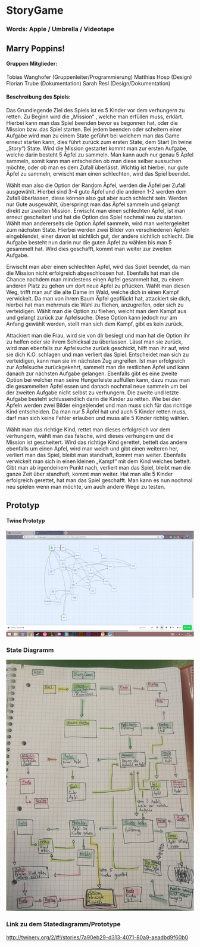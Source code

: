 # StoryGame

### Words: Apple / Umbrella / Videotape

## Marry Poppins!


#### Gruppen Mitglieder: 

Tobias Wanghofer (Gruppenleiter/Programmierung)
Matthias Hosp (Design)
Florian Trube (Dokumentation)
Sarah Resl (Design/Dokumentation)


#### Beschreibung des Spiels:
Das Grundlegende Ziel des Spiels ist es 5 Kinder vor dem verhungern zu retten. Zu Beginn wird die „Mission“  , welche man erfüllen muss, erklärt. Hierbei kann man das Spiel beenden bevor es begonnen hat, oder die Mission bzw. das Spiel starten. Bei jedem beenden oder scheitern einer Aufgabe wird man zu einem State geführt bei welchem man das Game erneut starten kann, dies führt zurück zum ersten State, dem Start (in twine „Story“) State. 
Wird die Mission gestartet kommt man zur ersten Aufgabe, welche darin besteht 5 Äpfel zu sammeln. Man kann auch nur genau 5 Äpfel sammeln, somit kann man entscheiden ob man diese selber aussuchen möchte, oder ob man es dem Zufall überlässt. Wichtig ist hierbei, nur gute Äpfel zu sammeln, erwischt man einen schlechten, wird das Spiel beendet. 

Wählt man also die Option der Random Äpfel, werden die Äpfel per Zufall ausgewählt. Hierbei sind 3-4 gute Äpfel und die anderen 1-2 werden dem Zufall überlassen, diese können also gut aber auch schlecht sein. Werden nur Gute ausgewählt, überspringt man das Äpfel sammeln und gelangt direkt zur zweiten Mission. Erwischt man einen schlechten Apfel, ist man erneut gescheitert und hat die Option das Spiel nochmal neu zu starten.
Wählt man andererseits die Option Äpfel sammeln, wird man weitergeleitet zum nächsten State. Hierbei werden zwei Bilder von verschiedenen Äpfeln eingeblendet, einer davon ist sichtlich gut, der andere sichtlich schlecht. Die Aufgabe besteht nun darin nur die guten Äpfel zu wählen bis man 5 gesammelt hat. Wird dies geschafft, kommt man weiter zur zweiten Aufgabe. 

Erwischt man aber einen schlechten Apfel, wird das Spiel beendet, da man die Mission nicht erfolgreich abgeschlossen hat.
Ebenfalls hat man die Chance nachdem man mindestens einen Apfel gesammelt hat, zu einem anderen Platz zu gehen um dort neue Äpfel zu pflücken. Wählt man diesen Weg, trifft man auf die alte Dame im Wald, welche dich in einen Kampf verwickelt. Da man von ihrem Baum Äpfel gepflückt hat, attackiert sie dich, hierbei hat man mehrmals die Wahl zu fliehen, anzugreifen, oder sich zu verteidigen. 
Wählt man die Option zu fliehen, weicht man dem Kampf aus und gelangt zurück zur Apfelsuche. Diese Option kann jedoch nur am Anfang gewählt werden, stellt man sich dem Kampf, gibt es kein zurück.

Attackiert man die Frau, wird sie von dir besiegt und man hat die Option ihr zu helfen oder sie ihrem Schicksal zu überlassen. Lässt man sie zurück, wird man ebenfalls zur Apfelsuche zurück geschickt, hilft man ihr auf, wird sie dich K.O. schlagen und man verliert das Spiel.
Entscheidet man sich zu verteidigen, kann man sie im nächsten Zug angreifen. 
Ist man erfolgreich zur Apfelsuche zurückgekehrt, sammelt man die restlichen Äpfel und kann danach zur nächsten Aufgabe gelangen. Ebenfalls gibt es eine zweite Option bei welcher man seine Hungerleiste auffüllen kann, dazu muss man die gesammelten Äpfel essen und danach nochmal neue sammeln um bei der zweiten Aufgabe nicht selbst zu verhungern.
Die zweite und letzte Aufgabe besteht schlussendlich darin die Kinder zu retten. Wie bei den Äpfeln werden zwei Bilder eingeblendet und man muss sich für das richtige Kind entscheiden. Da man nur 5 Äpfel hat und auch 5 Kinder retten muss, darf man sich keine Fehler erlauben und muss alle 5 Kinder richtig wählen.

Wählt man das richtige Kind, rettet man dieses erfolgreich vor dem verhungern, wählt man das falsche, wird dieses verhungern und die Mission ist gescheitert. Wird das richtige Kind gerettet, bettelt das andere ebenfalls um einen Apfel, wird man weich und gibt einen weiteren her, verliert man das Spiel, bleibt man standhaft, kommt man weiter. Ebenfalls verwickelt man sich in einen kleinen „Kampf“ mit dem Kind welches bettelt. Gibt man ab irgendeinem Punkt nach, verliert man das Spiel, bleibt man die ganze Zeit über standhaft, kommt man weiter.
Hat man alle 5 Kinder erfolgreich gerettet, hat man das Spiel geschafft. Man kann es nun nochmal neu spielen wenn man möchte, um auch andere Wege zu testen.


## Prototyp

#### Twine Prototyp
![Twine Prototyp](https://github.com/sresl/StoryGame/blob/master/Screenshots/PrototypTwine.png)

### State Diagramm
![State Diagramm auf Papier](https://github.com/sresl/StoryGame/blob/master/Screenshots/GrundideeStatesPapier.jpg)

### Link zu dem Statediagramm/Prototype
http://twinery.org/2/#!/stories/7a90eb29-d313-4071-80a9-aeadbd9f60b0
